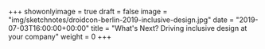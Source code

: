 +++
showonlyimage = true
draft = false
image = "img/sketchnotes/droidcon-berlin-2019-inclusive-design.jpg"
date = "2019-07-03T16:00:00+00:00"
title = "What's Next? Driving inclusive design at your company"
weight = 0
+++
